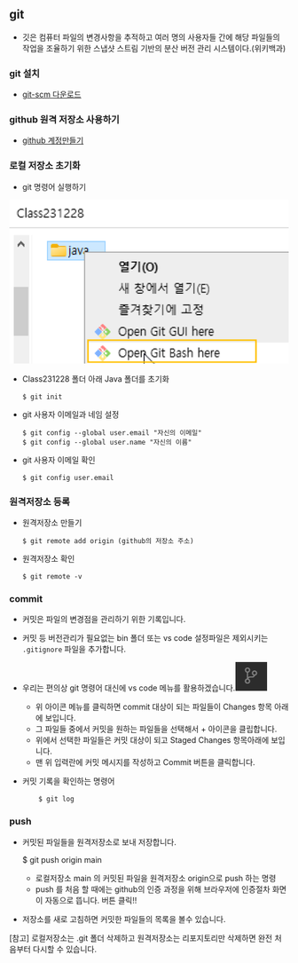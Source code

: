 ## git

 * 깃은 컴퓨터 파일의 변경사항을 추적하고 여러 명의 사용자들 간에 해당 파일들의 작업을 조율하기 위한 스냅샷 스트림 기반의 분산 버전 관리 시스템이다.(위키백과)

### git 설치
 * [git-scm 다운로드](https://git-scm.com/)

### github 원격 저장소 사용하기
  * [github 계정만들기](https://github.com) 

### 로컬 저장소 초기화
  * git 명령어 실행하기

 ![Alt text](./images/20231229_161154.png)

  * Class231228 폴더 아래 Java 폴더를 초기화

        $ git init 

  * git 사용자 이메일과 네임 설정

        $ git config --global user.email "자신의 이메일"
        $ git config --global user.name "자신의 이름"

  * git 사용자 이메일 확인

        $ git config user.email  

### 원격저장소 등록

  * 원격저장소 만들기

        $ git remote add origin (github의 저장소 주소)

  * 원격저장소 확인

        $ git remote -v

### commit

  * 커밋은 파일의 변경점을 관리하기 위한 기록입니다. 
  * 커밋 등 버전관리가 필요없는 bin 폴더 또는 vs code 설정파일은 제외시키는  `.gitignore` 파일을 추가합니다.
  * 우리는 편의상 git 명령어 대신에 vs code 메뉴를 활용하겠습니다.![Alt text](./images/20231229_171101.png)
      - 위 아이콘 메뉴를 클릭하면 commit 대상이 되는 파일들이 Changes 항목 아래에 보입니다. 
      - 그 파일들 중에서 커밋을 원하는 파일들을 선택해서 + 아이콘을 클립합니다.
      - 위에서 선택한 파일들은 커밋 대상이 되고 Staged Changes 항목아래에 보입니다.
      - 맨 위 입력란에 커밋 메시지를 작성하고 Commit 버튼을 클릭합니다.
  * 커밋 기록을 확인하는 명령어

            $ git log
            
### push
  
  * 커밋된 파일들을 원격저장소로 보내 저장합니다.
  
       $ git push origin main

      - 로컬저장소 main 의 커밋된 파일을 원격저장소 origin으로 push 하는 명령
      - push 를 처음 할 때에는 github의 인증 과정을 위해 브라우저에 인증절차 화면이 자동으로 뜹니다. 버튼 클릭!!

  * 저장소를 새로 고침하면 커밋한 파일들의 목록을 볼수 있습니다.

[참고] 로컬저장소는 .git 폴더 삭제하고 원격저장소는 리포지토리만 삭제하면 완전 처음부터 다시할 수 있습니다.






